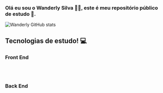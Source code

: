 ###  Olá eu sou o Wanderly Silva 👋🏼, este é meu repositório público de estudo 🚀.


![Wanderly GitHub stats](https://github-readme-stats.vercel.app/api?username=Wanderlysilva&show_icons=true&theme=tokyonight)

## Tecnologias de estudo! 💻

### Front End

<div style="display: inline_block"><br/>
<img aling= "center" alt= "" src ="https://img.shields.io/badge/JavaScript-F7DF1E?style=for-the-badge&logo=javascript&logoColor=black" />
<img aling= "center" alt= "" src ="https://img.shields.io/badge/HTML5-E34F26?style=for-the-badge&logo=html5&logoColor=white" />
<img aling= "center" alt= "" src ="https://img.shields.io/badge/CSS3-1572B6?style=for-the-badge&logo=css3&logoColor=white" />
<img aling= "center" alt= "" src ="https://img.shields.io/badge/PHP-777BB4?style=for-the-badge&logo=php&logoColor=white" />
<img aling= "center" alt= "" src ="https://img.shields.io/badge/jQuery-0769AD?style=for-the-badge&logo=jquery&logoColor=white" />
<img aling= "center" alt= "" src ="https://img.shields.io/badge/Bootstrap-563D7C?style=for-the-badge&logo=bootstrap&logoColor=white" />
</div>


### Back End
<div style="display: inline_block"><br/>
<img aling= "center" alt= "" src ="https://img.shields.io/badge/C%23-239120?style=for-the-badge&logo=c-sharp&logoColor=white" />
<img aling= "center" alt= "" src ="https://img.shields.io/badge/.NET-5C2D91?style=for-the-badge&logo=.net&logoColor=white" />
<img aling= "center" alt= "" src ="https://img.shields.io/badge/Python-3776AB?style=for-the-badge&logo=python&logoColor=white" />
<img aling= "center" alt= "" src ="https://img.shields.io/badge/MySQL-00000F?style=for-the-badge&logo=mysql&logoColor=white" />
</div>
